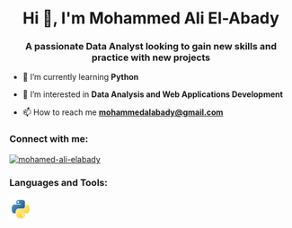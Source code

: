 <h1 align="center">Hi 👋, I'm Mohammed Ali El-Abady</h1>
<h3 align="center">A passionate Data Analyst looking to gain new skills and practice with new projects</h3>

- 🌱 I’m currently learning **Python**

- 👀 I’m interested in **Data Analysis and Web Applications Development**

- 📫 How to reach me **mohammedalabady@gmail.com**

<h3 align="left">Connect with me:</h3>
<p align="left">
<a href="https://linkedin.com/in/mohamed-ali-elabady" target="blank"><img align="center" src="https://raw.githubusercontent.com/rahuldkjain/github-profile-readme-generator/master/src/images/icons/Social/linked-in-alt.svg" alt="mohamed-ali-elabady" height="30" width="40" /></a>
</p>

<h3 align="left">Languages and Tools:</h3>
<p align="left"> <a href="https://www.python.org" target="_blank" rel="noreferrer"> <img src="https://raw.githubusercontent.com/devicons/devicon/master/icons/python/python-original.svg" alt="python" width="40" height="40"/> </a> </p>

<!---
Mohammed-Ali-El-Abady/Mohammed-Ali-El-Abady is a ✨ special ✨ repository because its `README.md` (this file) appears on your GitHub profile.
You can click the Preview link to take a look at your changes.
--->

